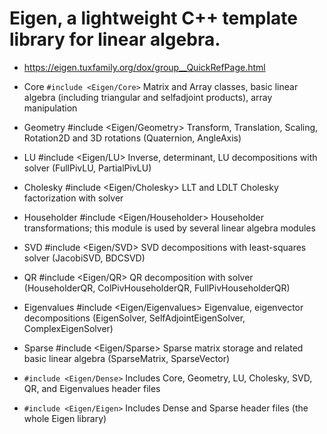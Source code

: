 # Eigen, a lightweight C++ template library for linear algebra.

* https://eigen.tuxfamily.org/dox/group__QuickRefPage.html


- Core `#include <Eigen/Core>`
Matrix and Array classes, basic linear algebra (including triangular and selfadjoint products), array manipulation

- Geometry #include <Eigen/Geometry> Transform, Translation, Scaling, Rotation2D and 3D rotations (Quaternion, AngleAxis)

- LU #include <Eigen/LU> Inverse, determinant, LU decompositions with solver (FullPivLU, PartialPivLU)


- Cholesky #include <Eigen/Cholesky> LLT and LDLT Cholesky factorization with solver


- Householder #include <Eigen/Householder> Householder transformations; this module is used by several linear algebra modules

- SVD #include <Eigen/SVD> SVD decompositions with least-squares solver (JacobiSVD, BDCSVD)


- QR #include <Eigen/QR> QR decomposition with solver (HouseholderQR, ColPivHouseholderQR, FullPivHouseholderQR)


- Eigenvalues #include <Eigen/Eigenvalues> Eigenvalue, eigenvector decompositions (EigenSolver, SelfAdjointEigenSolver, ComplexEigenSolver)


- Sparse #include <Eigen/Sparse> Sparse matrix storage and related basic linear algebra (SparseMatrix, SparseVector)


- `#include <Eigen/Dense>`
Includes Core, Geometry, LU, Cholesky, SVD, QR, and Eigenvalues header files

- `#include <Eigen/Eigen>`
Includes Dense and Sparse header files (the whole Eigen library)